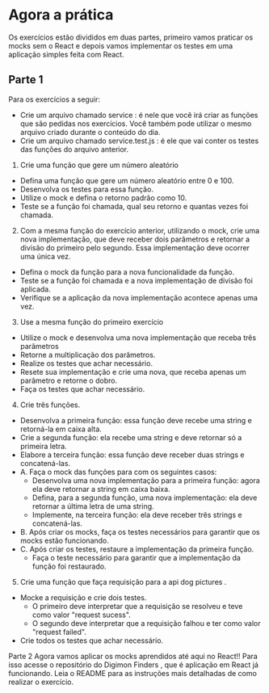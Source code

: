 # Agora a prática
Os exercícios estão divididos em duas partes, primeiro vamos praticar os mocks sem o React e depois vamos implementar os testes em uma aplicação simples feita com React.

## Parte 1
Para os exercícios a seguir:
* Crie um arquivo chamado service : é nele que você irá criar as funções que são pedidas nos exercícios. Você também pode utilizar o mesmo arquivo criado durante o conteúdo do dia.
* Crie um arquivo chamado service.test.js : é ele que vai conter os testes das funções do arquivo anterior.

1. Crie uma função que gere um número aleatório

* Defina uma função que gere um número aleatório entre 0 e 100.
* Desenvolva os testes para essa função.
* Utilize o mock e defina o retorno padrão como 10.
* Teste se a função foi chamada, qual seu retorno e quantas vezes foi chamada.

2. Com a mesma função do exercício anterior, utilizando o mock, crie uma nova implementação, que deve receber dois parâmetros e retornar a divisão do primeiro pelo segundo. Essa implementação deve ocorrer uma única vez.

* Defina o mock da função para a nova funcionalidade da função.
* Teste se a função foi chamada e a nova implementação de divisão foi aplicada.
* Verifique se a aplicação da nova implementação acontece apenas uma vez.

3. Use a mesma função do primeiro exercício

* Utilize o mock e desenvolva uma nova implementação que receba três parâmetros
* Retorne a multiplicação dos parâmetros.
* Realize os testes que achar necessário.
* Resete sua implementação e crie uma nova, que receba apenas um parâmetro e retorne o dobro.
* Faça os testes que achar necessário.

4. Crie três funções.
* Desenvolva a primeira função: essa função deve recebe uma string e retorná-la em caixa alta.
* Crie a segunda função: ela recebe uma string e deve retornar só a primeira letra.
* Elabore a terceira função: essa função deve receber duas strings e concatená-las.
* A. Faça o mock das funções para com os seguintes casos:
  * Desenvolva uma nova implementação para a primeira função: agora ela deve retornar a string em caixa baixa.
  * Defina, para a segunda função, uma nova implementação: ela deve retornar a última letra de uma string.
  * Implemente, na terceira função: ela deve receber três strings e concatená-las.
* B. Após criar os mocks, faça os testes necessários para garantir que os mocks estão funcionando.
* C. Após criar os testes, restaure a implementação da primeira função.
  * Faça o teste necessário para garantir que a implementação da função foi restaurado.

5. Crie uma função que faça requisição para a api dog pictures .
* Mocke a requisição e crie dois testes.
  * O primeiro deve interpretar que a requisição se resolveu e teve como valor "request sucess".
  * O segundo deve interpretar que a requisição falhou e ter como valor "request failed".
* Crie todos os testes que achar necessário.

Parte 2
Agora vamos aplicar os mocks aprendidos até aqui no React!!
Para isso acesse o repositório do Digimon Finders , que é aplicação em React já funcionando. Leia o README para as instruções mais detalhadas de como realizar o exercício.